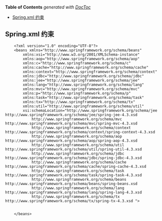 <!-- START doctoc generated TOC please keep comment here to allow auto update -->
<!-- DON'T EDIT THIS SECTION, INSTEAD RE-RUN doctoc TO UPDATE -->
**Table of Contents**  *generated with [DocToc](https://github.com/thlorenz/doctoc)*

- [Spring.xml 约束](#springxml-%E7%BA%A6%E6%9D%9F)

<!-- END doctoc generated TOC please keep comment here to allow auto update -->

## Spring.xml 约束

		<?xml version="1.0" encoding="UTF-8"?>
		<beans xmlns="http://www.springframework.org/schema/beans"
			xmlns:xsi="http://www.w3.org/2001/XMLSchema-instance"
			xmlns:aop="http://www.springframework.org/schema/aop"
			xmlns:c="http://www.springframework.org/schema/c"
			xmlns:cache="http://www.springframework.org/schema/cache"
			xmlns:context="http://www.springframework.org/schema/context"
			xmlns:jdbc="http://www.springframework.org/schema/jdbc"
			xmlns:jee="http://www.springframework.org/schema/jee"
			xmlns:lang="http://www.springframework.org/schema/lang"
			xmlns:mvc="http://www.springframework.org/schema/mvc"
			xmlns:p="http://www.springframework.org/schema/p"
			xmlns:task="http://www.springframework.org/schema/task"
			xmlns:tx="http://www.springframework.org/schema/tx"
			xmlns:util="http://www.springframework.org/schema/util"
			xsi:schemaLocation="http://www.springframework.org/schema/jee http://www.springframework.org/schema/jee/spring-jee-4.3.xsd
				http://www.springframework.org/schema/mvc http://www.springframework.org/schema/mvc/spring-mvc-4.3.xsd
				http://www.springframework.org/schema/context http://www.springframework.org/schema/context/spring-context-4.3.xsd
				http://www.springframework.org/schema/aop http://www.springframework.org/schema/aop/spring-aop-4.3.xsd
				http://www.springframework.org/schema/util http://www.springframework.org/schema/util/spring-util-4.3.xsd
				http://www.springframework.org/schema/jdbc http://www.springframework.org/schema/jdbc/spring-jdbc-4.3.xsd
				http://www.springframework.org/schema/cache http://www.springframework.org/schema/cache/spring-cache-4.3.xsd
				http://www.springframework.org/schema/task http://www.springframework.org/schema/task/spring-task-4.3.xsd
				http://www.springframework.org/schema/beans http://www.springframework.org/schema/beans/spring-beans.xsd
				http://www.springframework.org/schema/lang http://www.springframework.org/schema/lang/spring-lang-4.3.xsd
				http://www.springframework.org/schema/tx http://www.springframework.org/schema/tx/spring-tx-4.3.xsd ">
		
		
		</beans>